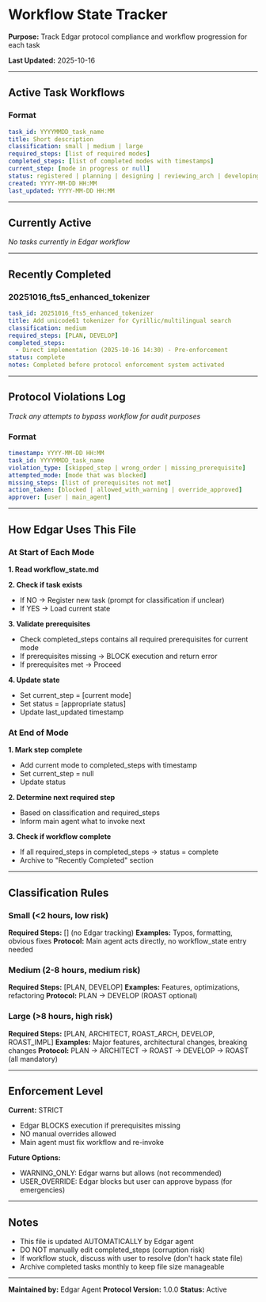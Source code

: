 # Workflow State Tracker

**Purpose:** Track Edgar protocol compliance and workflow progression for each task

**Last Updated:** 2025-10-16

---

## Active Task Workflows

### Format
```yaml
task_id: YYYYMMDD_task_name
title: Short description
classification: small | medium | large
required_steps: [list of required modes]
completed_steps: [list of completed modes with timestamps]
current_step: [mode in progress or null]
status: registered | planning | designing | reviewing_arch | developing | reviewing_impl | complete | blocked
created: YYYY-MM-DD HH:MM
last_updated: YYYY-MM-DD HH:MM
```

---

## Currently Active

_No tasks currently in Edgar workflow_

---

## Recently Completed

### 20251016_fts5_enhanced_tokenizer
```yaml
task_id: 20251016_fts5_enhanced_tokenizer
title: Add unicode61 tokenizer for Cyrillic/multilingual search
classification: medium
required_steps: [PLAN, DEVELOP]
completed_steps:
  - Direct implementation (2025-10-16 14:30) - Pre-enforcement
status: complete
notes: Completed before protocol enforcement system activated
```

---

## Protocol Violations Log

_Track any attempts to bypass workflow for audit purposes_

### Format
```yaml
timestamp: YYYY-MM-DD HH:MM
task_id: YYYYMMDD_task_name
violation_type: [skipped_step | wrong_order | missing_prerequisite]
attempted_mode: [mode that was blocked]
missing_steps: [list of prerequisites not met]
action_taken: [blocked | allowed_with_warning | override_approved]
approver: [user | main_agent]
```

---

## How Edgar Uses This File

### At Start of Each Mode

**1. Read workflow_state.md**

**2. Check if task exists**
- If NO → Register new task (prompt for classification if unclear)
- If YES → Load current state

**3. Validate prerequisites**
- Check completed_steps contains all required prerequisites for current mode
- If prerequisites missing → BLOCK execution and return error
- If prerequisites met → Proceed

**4. Update state**
- Set current_step = [current mode]
- Set status = [appropriate status]
- Update last_updated timestamp

### At End of Mode

**1. Mark step complete**
- Add current mode to completed_steps with timestamp
- Set current_step = null
- Update status

**2. Determine next required step**
- Based on classification and required_steps
- Inform main agent what to invoke next

**3. Check if workflow complete**
- If all required_steps in completed_steps → status = complete
- Archive to "Recently Completed" section

---

## Classification Rules

### Small (<2 hours, low risk)
**Required Steps:** [] (no Edgar tracking)
**Examples:** Typos, formatting, obvious fixes
**Protocol:** Main agent acts directly, no workflow_state entry needed

### Medium (2-8 hours, medium risk)
**Required Steps:** [PLAN, DEVELOP]
**Examples:** Features, optimizations, refactoring
**Protocol:** PLAN → DEVELOP (ROAST optional)

### Large (>8 hours, high risk)
**Required Steps:** [PLAN, ARCHITECT, ROAST_ARCH, DEVELOP, ROAST_IMPL]
**Examples:** Major features, architectural changes, breaking changes
**Protocol:** PLAN → ARCHITECT → ROAST → DEVELOP → ROAST (all mandatory)

---

## Enforcement Level

**Current:** STRICT
- Edgar BLOCKS execution if prerequisites missing
- NO manual overrides allowed
- Main agent must fix workflow and re-invoke

**Future Options:**
- WARNING_ONLY: Edgar warns but allows (not recommended)
- USER_OVERRIDE: Edgar blocks but user can approve bypass (for emergencies)

---

## Notes

- This file is updated AUTOMATICALLY by Edgar agent
- DO NOT manually edit completed_steps (corruption risk)
- If workflow stuck, discuss with user to resolve (don't hack state file)
- Archive completed tasks monthly to keep file size manageable

---

**Maintained by:** Edgar Agent
**Protocol Version:** 1.0.0
**Status:** Active
